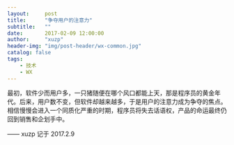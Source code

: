 ```yaml
---
layout:     post
title:      "争夺用户的注意力"
subtitle:   ""
date:       2017-02-09 12:00:00
author:     "xuzp"
header-img: "img/post-header/wx-common.jpg"
catalog: false
tags:
    - 技术
    - WX
---
```


最初，软件少而用户多，一只猪随便在哪个风口都能上天，那是程序员的黄金年代。后来，用户数不变，但软件却越来越多，于是用户的注意力成为争夺的焦点。相信慢慢会进入一个同质化严重的时期，程序员将失去话语权，产品的命运最终仍回到销售和企划手中。


—— xuzp 记于 2017.2.9
